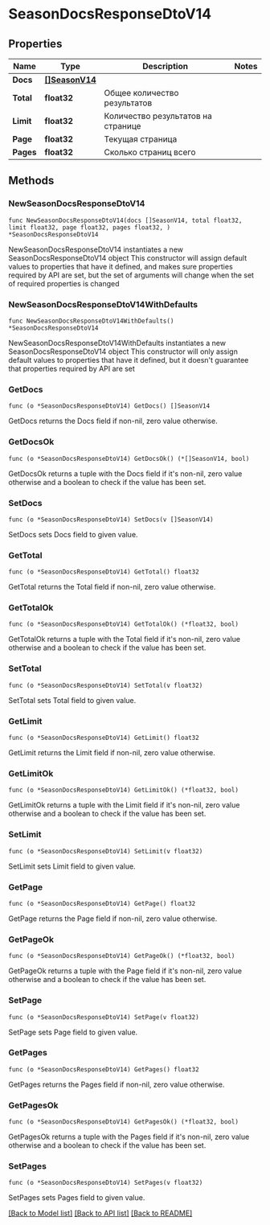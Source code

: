 # SeasonDocsResponseDtoV14

## Properties

Name | Type | Description | Notes
------------ | ------------- | ------------- | -------------
**Docs** | [**[]SeasonV14**](SeasonV14.md) |  | 
**Total** | **float32** | Общее количество результатов | 
**Limit** | **float32** | Количество результатов на странице | 
**Page** | **float32** | Текущая страница | 
**Pages** | **float32** | Сколько страниц всего | 

## Methods

### NewSeasonDocsResponseDtoV14

`func NewSeasonDocsResponseDtoV14(docs []SeasonV14, total float32, limit float32, page float32, pages float32, ) *SeasonDocsResponseDtoV14`

NewSeasonDocsResponseDtoV14 instantiates a new SeasonDocsResponseDtoV14 object
This constructor will assign default values to properties that have it defined,
and makes sure properties required by API are set, but the set of arguments
will change when the set of required properties is changed

### NewSeasonDocsResponseDtoV14WithDefaults

`func NewSeasonDocsResponseDtoV14WithDefaults() *SeasonDocsResponseDtoV14`

NewSeasonDocsResponseDtoV14WithDefaults instantiates a new SeasonDocsResponseDtoV14 object
This constructor will only assign default values to properties that have it defined,
but it doesn't guarantee that properties required by API are set

### GetDocs

`func (o *SeasonDocsResponseDtoV14) GetDocs() []SeasonV14`

GetDocs returns the Docs field if non-nil, zero value otherwise.

### GetDocsOk

`func (o *SeasonDocsResponseDtoV14) GetDocsOk() (*[]SeasonV14, bool)`

GetDocsOk returns a tuple with the Docs field if it's non-nil, zero value otherwise
and a boolean to check if the value has been set.

### SetDocs

`func (o *SeasonDocsResponseDtoV14) SetDocs(v []SeasonV14)`

SetDocs sets Docs field to given value.


### GetTotal

`func (o *SeasonDocsResponseDtoV14) GetTotal() float32`

GetTotal returns the Total field if non-nil, zero value otherwise.

### GetTotalOk

`func (o *SeasonDocsResponseDtoV14) GetTotalOk() (*float32, bool)`

GetTotalOk returns a tuple with the Total field if it's non-nil, zero value otherwise
and a boolean to check if the value has been set.

### SetTotal

`func (o *SeasonDocsResponseDtoV14) SetTotal(v float32)`

SetTotal sets Total field to given value.


### GetLimit

`func (o *SeasonDocsResponseDtoV14) GetLimit() float32`

GetLimit returns the Limit field if non-nil, zero value otherwise.

### GetLimitOk

`func (o *SeasonDocsResponseDtoV14) GetLimitOk() (*float32, bool)`

GetLimitOk returns a tuple with the Limit field if it's non-nil, zero value otherwise
and a boolean to check if the value has been set.

### SetLimit

`func (o *SeasonDocsResponseDtoV14) SetLimit(v float32)`

SetLimit sets Limit field to given value.


### GetPage

`func (o *SeasonDocsResponseDtoV14) GetPage() float32`

GetPage returns the Page field if non-nil, zero value otherwise.

### GetPageOk

`func (o *SeasonDocsResponseDtoV14) GetPageOk() (*float32, bool)`

GetPageOk returns a tuple with the Page field if it's non-nil, zero value otherwise
and a boolean to check if the value has been set.

### SetPage

`func (o *SeasonDocsResponseDtoV14) SetPage(v float32)`

SetPage sets Page field to given value.


### GetPages

`func (o *SeasonDocsResponseDtoV14) GetPages() float32`

GetPages returns the Pages field if non-nil, zero value otherwise.

### GetPagesOk

`func (o *SeasonDocsResponseDtoV14) GetPagesOk() (*float32, bool)`

GetPagesOk returns a tuple with the Pages field if it's non-nil, zero value otherwise
and a boolean to check if the value has been set.

### SetPages

`func (o *SeasonDocsResponseDtoV14) SetPages(v float32)`

SetPages sets Pages field to given value.



[[Back to Model list]](../README.md#documentation-for-models) [[Back to API list]](../README.md#documentation-for-api-endpoints) [[Back to README]](../README.md)


